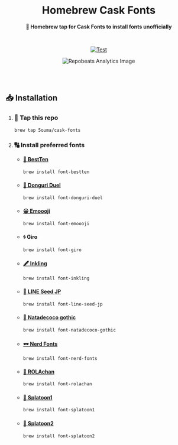 <h1 align="center">Homebrew Cask Fonts</h1>

<div align="center">

**🍺 Homebrew tap for Cask Fonts to install fonts unofficially**

<br />

[![Test](https://img.shields.io/github/actions/workflow/status/5ouma/homebrew-cask-fonts/test.yml?label=Test&style=flat-square)](https://github.com/5ouma/homebrew-cask-fonts/actions/workflows/test.yml)

![Repobeats Analytics Image](https://repobeats.axiom.co/api/embed/671de53481d680f87d475d1a1e92d119d1acde52.svg)

</div>

<br /><br />

## 📥 Installation

1. ### 🚰 Tap this repo

   ```sh
   brew tap 5ouma/cask-fonts
   ```

2. ### 🔠 Install preferred fonts

   - #### [👾 BestTen](https://flop.fanbox.cc/posts/1918861)

     ```sh
     brew install font-bestten
     ```

   - #### [🌰 Donguri Duel](https://hicchicc.github.io/00ff)

     ```sh
     brew install font-donguri-duel
     ```

   - #### [😀 Emoooji](https://rarapon.net/download/other/emoooji)

     ```sh
     brew install font-emoooji
     ```

   - #### 🌀 Giro

     ```sh
     brew install font-giro
     ```

   - #### [🖋️ Inkling](https://frozenpandaman.github.io/inkling.html)

     ```sh
     brew install font-inkling
     ```

   - #### [🌱 LINE Seed JP](https://seed.line.me)

     ```sh
     brew install font-line-seed-jp
     ```

   - #### [🥥 Natadecoco gothic](https://kashika-labo.com/natadecoco-gothic)

     ```sh
     brew install font-natadecoco-gothic
     ```

   - #### [🕶️ Nerd Fonts](https://www.nerdfonts.com)

     ```shell
     brew install font-nerd-fonts
     ```

   - #### [🌼 ROLAchan](https://ozawa.design/store/rolachan)

     ```sh
     brew install font-rolachan
     ```

   - #### [🦑 Splatoon1](https://frozenpandaman.github.io/inkling.html)

     ```sh
     brew install font-splatoon1
     ```

   - #### [🦑 Splatoon2](https://frozenpandaman.github.io/inkling.html)

     ```sh
     brew install font-splatoon2
     ```
